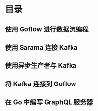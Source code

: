 # 目录

## 使用 Goflow 进行数据流编程

## 使用 Sarama 连接 Kafka

## 使用异步生产者与 Kafka

## 将 Kafka 连接到 Goflow

## 在 Go 中编写 GraphQL 服务器
